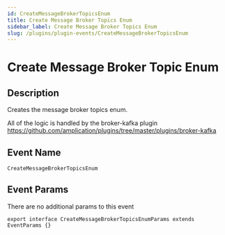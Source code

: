 ```yaml
---
id: CreateMessageBrokerTopicsEnum
title: Create Message Broker Topics Enum
sidebar_label: Create Message Broker Topics Enum
slug: /plugins/plugin-events/CreateMessageBrokerTopicsEnum
---
```


# Create Message Broker Topic Enum

## Description

Creates the message broker topics enum. 

All of the logic is handled by the broker-kafka plugin https://github.com/amplication/plugins/tree/master/plugins/broker-kafka

## Event Name
`CreateMessageBrokerTopicsEnum`

## Event Params

There are no additional params to this event
```tsx
export interface CreateMessageBrokerTopicsEnumParams extends EventParams {}
```

